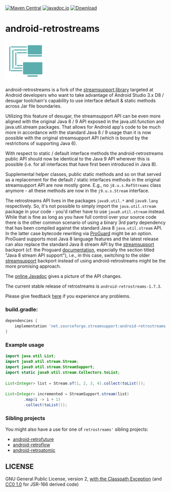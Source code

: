 [![Maven Central](https://img.shields.io/maven-central/v/net.sourceforge.streamsupport/android-retrostreams.svg)](http://mvnrepository.com/artifact/net.sourceforge.streamsupport/android-retrostreams)
[![javadoc.io](https://javadoc.io/badge2/net.sourceforge.streamsupport/android-retrostreams/javadoc.svg)](https://javadoc.io/doc/net.sourceforge.streamsupport/android-retrostreams)
[![Download](https://api.bintray.com/packages/stefan-zobel/android-retrostreams/android-retrostreams/images/download.svg) ](https://bintray.com/stefan-zobel/android-retrostreams/android-retrostreams/_latestVersion)

# android-retrostreams

![](art/streamsupport-sf.png)

android-retrostreams is a fork of the [streamsupport library](https://github.com/stefan-zobel/streamsupport)
targeted at Android developers who want to take advantage of Android Studio 3.x D8 / desugar toolchain's
capability to use interface default & static methods across Jar file boundaries.

Utilizing this feature of desugar, the streamsupport API can be even more aligned with the original
Java 8 / 9 API exposed in the java.util.function and java.util.stream packages. That allows for Android
app's code to be much more in accordance with the standard Java 8 / 9 usage than it is now possible with the
original streamsupport API (which is bound by the restrictions of supporting Java 6).

With respect to static / default interface methods the android-retrostreams public API should now be
identical to the Java 9 API wherever this is possible (i.e. for all interfaces that have first been
introduced in Java 8).

Supplemental helper classes, public static methods and so on that served as a replacement for the
default / static interfaces methods in the original streamsupport API are now mostly gone.
E.g., no `j8.u.s.RefStreams` class anymore - all these methods are now in the `j9.u.s.Stream` interface.

The retrostreams API lives in the packages `java9.util.*` and `java9.lang` respectively. So, it's not possible
to simply import the `java.util.stream` package in your code - you'd rather have to use `java9.util.stream` instead.
While that is fine as long as you have full control over your source code there is the other common scenario of using
a binary 3rd party dependency that has been compiled against the standard Java 8 `java.util.stream` API. In the latter
case bytecode rewriting via [ProGuard](https://github.com/Guardsquare/proguard) might be an option.  ProGuard supports
most Java 8 language features and the latest release can also replace the standard Java 8 stream API by the
[streamsupport](https://github.com/stefan-zobel/streamsupport) backport (cf. the Proguard [documentation](https://www.guardsquare.com/en/products/proguard/manual/gradleplugin), especially the section titled "Java 8 stream API support"),
i.e., in this case, switching to the older [streamsupport](https://github.com/stefan-zobel/streamsupport) backport instead
of using android-retrostreams might be the more promising approach.

The [online Javadoc](https://retrostreams.github.io/android-retrostreams/apidocs/index.html) gives a
picture of the API changes.

The current stable release of retrostreams is `android-retrostreams-1.7.3`.

Please give feedback [here](https://github.com/retrostreams/android-retrostreams/issues) if you experience
any problems.


### build.gradle:

```gradle
dependencies {
    implementation 'net.sourceforge.streamsupport:android-retrostreams:1.7.3'
}
```

### Example usage

```java
import java.util.List;
import java9.util.stream.Stream;
import java9.util.stream.StreamSupport;
import static java9.util.stream.Collectors.toList;

List<Integer> list = Stream.of(1, 2, 3, 4).collect(toList());

List<Integer> incremented = StreamSupport.stream(list)
        .map(i -> i + 1)
        .collect(toList());
```

### Sibling projects

You might also have a use for one of `retrostreams'` sibling projects:

* [android-retrofuture](https://github.com/retrostreams/android-retrofuture)
* [android-retroflow](https://github.com/retrostreams/android-retroflow)
* [android-retroatomic](https://github.com/retrostreams/android-retroatomic)


## LICENSE

GNU General Public License, version 2, [with the Classpath Exception](https://github.com/retrostreams/android-retrostreams/blob/master/GPL_ClasspathException)  (and [CC0 1.0](https://creativecommons.org/publicdomain/zero/1.0/) for JSR-166 derived code)
